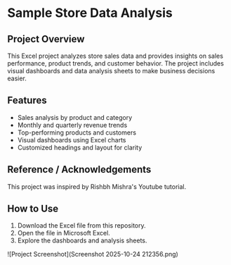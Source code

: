 # Sample Store Data Analysis

## Project Overview
This Excel project analyzes store sales data and provides insights on sales performance, product trends, and customer behavior. The project includes visual dashboards and data analysis sheets to make business decisions easier.

## Features
- Sales analysis by product and category
- Monthly and quarterly revenue trends
- Top-performing products and customers
- Visual dashboards using Excel charts
- Customized headings and layout for clarity

## Reference / Acknowledgements
This project was inspired by Rishbh Mishra's Youtube tutorial.

## How to Use
1. Download the Excel file from this repository.
2. Open the file in Microsoft Excel.
3. Explore the dashboards and analysis sheets.

![Project
Screenshot](Screenshot 2025-10-24 212356.png)
